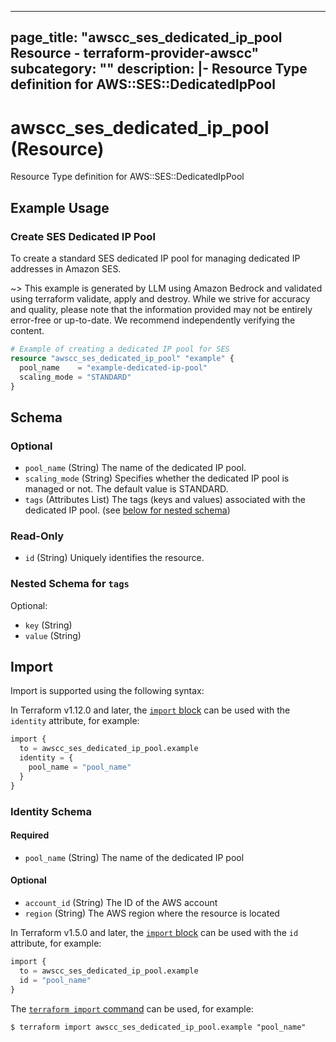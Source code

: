 
---
page_title: "awscc_ses_dedicated_ip_pool Resource - terraform-provider-awscc"
subcategory: ""
description: |-
  Resource Type definition for AWS::SES::DedicatedIpPool
---

# awscc_ses_dedicated_ip_pool (Resource)

Resource Type definition for AWS::SES::DedicatedIpPool

## Example Usage

### Create SES Dedicated IP Pool

To create a standard SES dedicated IP pool for managing dedicated IP addresses in Amazon SES.

~> This example is generated by LLM using Amazon Bedrock and validated using terraform validate, apply and destroy. While we strive for accuracy and quality, please note that the information provided may not be entirely error-free or up-to-date. We recommend independently verifying the content.

```terraform
# Example of creating a dedicated IP pool for SES
resource "awscc_ses_dedicated_ip_pool" "example" {
  pool_name    = "example-dedicated-ip-pool"
  scaling_mode = "STANDARD"
}
```

<!-- schema generated by tfplugindocs -->
## Schema

### Optional

- `pool_name` (String) The name of the dedicated IP pool.
- `scaling_mode` (String) Specifies whether the dedicated IP pool is managed or not. The default value is STANDARD.
- `tags` (Attributes List) The tags (keys and values) associated with the dedicated IP pool. (see [below for nested schema](#nestedatt--tags))

### Read-Only

- `id` (String) Uniquely identifies the resource.

<a id="nestedatt--tags"></a>
### Nested Schema for `tags`

Optional:

- `key` (String)
- `value` (String)

## Import

Import is supported using the following syntax:

In Terraform v1.12.0 and later, the [`import` block](https://developer.hashicorp.com/terraform/language/import) can be used with the `identity` attribute, for example:

```terraform
import {
  to = awscc_ses_dedicated_ip_pool.example
  identity = {
    pool_name = "pool_name"
  }
}
```

<!-- schema generated by tfplugindocs -->
### Identity Schema

#### Required

- `pool_name` (String) The name of the dedicated IP pool

#### Optional

- `account_id` (String) The ID of the AWS account
- `region` (String) The AWS region where the resource is located

In Terraform v1.5.0 and later, the [`import` block](https://developer.hashicorp.com/terraform/language/import) can be used with the `id` attribute, for example:

```terraform
import {
  to = awscc_ses_dedicated_ip_pool.example
  id = "pool_name"
}
```

The [`terraform import` command](https://developer.hashicorp.com/terraform/cli/commands/import) can be used, for example:

```shell
$ terraform import awscc_ses_dedicated_ip_pool.example "pool_name"
```
